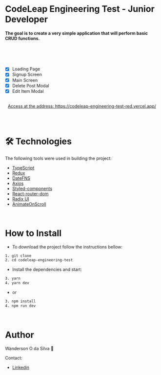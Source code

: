 # CodeLeap Engineering Test - Junior Developer

#### The goal is to create a very simple application that will perform basic CRUD functions.

<br/>
<br/>
<br/>

- [x] Loading Page
- [x] Signup Screen
- [x] Main Screen
- [x] Delete Post Modal
- [x] Edit Item Modal

<p align="center">
  <br/>
  <a align="center" href="https://codeleap-engineering-test-red.vercel.app/" target="_blank">
    Access at the address: https://codeleap-engineering-test-red.vercel.app/
  </a>
</p>

<br/>
<br/>

🛠 Technologies
=================
The following tools were used in building the project:

-  [TypeScript](https://www.typescriptlang.org/)
-  [Redux](https://redux.js.org/)
-  [DateFNS](https://date-fns.org)
-  [Axios](https://axios-http.com/docs/intro)
-  [Styled-components](https://styled-components.com/)
-  [React-router-dom](https://reactrouter.com/en/6.12.1)
-  [Radix UI](https://www.radix-ui.com)
-  [AnimateOnScroll](https://michalsnik.github.io/aos/)
<br/>

How to Install
=================

- To download the project follow the instructions bellow:

```bash
1. git clone
2. cd codeleap-engineering-test
```

- Install the dependencies and start:

```bash
3. yarn
4. yarn dev
```
- or

```bash
3. npm install
4. npm run dev
```
<br/>

Author
=================

Wanderson O da Silva 🎯

Contact:

- [Linkedin](https://www.linkedin.com/in/wanderso-oliveira/)


